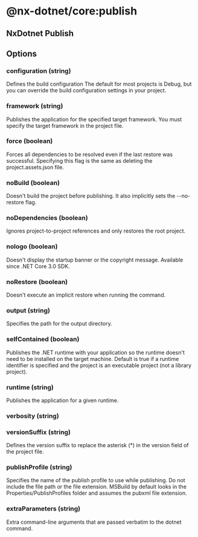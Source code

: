 # @nx-dotnet/core:publish

## NxDotnet Publish

## Options

### configuration (string)

Defines the build configuration The default for most projects is Debug, but you can override the build configuration settings in your project.

### framework (string)

Publishes the application for the specified target framework. You must specify the target framework in the project file.

### force (boolean)

Forces all dependencies to be resolved even if the last restore was successful. Specifying this flag is the same as deleting the project.assets.json file.

### noBuild (boolean)

Doesn&#39;t build the project before publishing. It also implicitly sets the --no-restore flag.

### noDependencies (boolean)

Ignores project-to-project references and only restores the root project.

### nologo (boolean)

Doesn&#39;t display the startup banner or the copyright message. Available since .NET Core 3.0 SDK.

### noRestore (boolean)

Doesn&#39;t execute an implicit restore when running the command.

### output (string)

Specifies the path for the output directory.

### selfContained (boolean)

Publishes the .NET runtime with your application so the runtime doesn&#39;t need to be installed on the target machine. Default is true if a runtime identifier is specified and the project is an executable project (not a library project).

### runtime (string)

Publishes the application for a given runtime.

### verbosity (string)

### versionSuffix (string)

Defines the version suffix to replace the asterisk (\*) in the version field of the project file.

### publishProfile (string)

Specifies the name of the publish profile to use while publishing. Do not include the file path or the file extension. MSBuild by default looks in the Properties/PublishProfiles folder and assumes the pubxml file extension.

### extraParameters (string)

Extra command-line arguments that are passed verbatim to the dotnet command.
